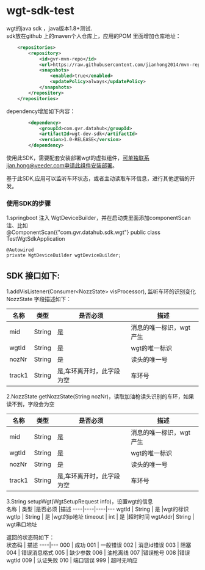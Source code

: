 # wgt-sdk-test
wgt的java sdk ，java版本1.8+测试.</br>
sdk放在github 上的maven个人仓库上，应用的POM 里面增加仓库地址：
```xml
    <repositories>
        <repository>
            <id>gvr-mvn-repo</id>
            <url>https://raw.githubusercontent.com/jianhong2014/mvn-repo/master</url>
            <snapshots>
                <enabled>true</enabled>
                <updatePolicy>always</updatePolicy>
            </snapshots>
        </repository>
    </repositories>
```

dependency增加如下内容：
```xml
        <dependency>
            <groupId>com.gvr.datahub</groupId>
            <artifactId>wgt-dev-sdk</artifactId>
            <version>1.0-RELEASE</version>
        </dependency>
```

使用此SDK，需要配套安装部署wgt的虚拟组件，可单独联系jian.hong@veeder.com申请此组件安装部署。</br>

基于此SDK,应用可以监听车环状态，或者主动读取车环信息，进行其他逻辑的开发。

### 使用SDK的步骤
1.springboot 注入 WgtDeviceBuilder，并在启动类里面添加componentScan注、比如</br>
    @ComponentScan({"com.gvr.datahub.sdk.wgt"}
    public class TestWgtSdkApplication
    
    @Autowired
    private WgtDeviceBuilder wgtDeviceBuilder;

## SDK 接口如下:
 1.addVisListener(Consumer\<NozzState\> visProcessor), 监听车环的识别变化</br>
 NozzState 字段描述如下：</br>

名称 | 类型 |是否必须 |描述 
----|----|----|---
mid | String | 是 |消息的唯一标识，wgt产生
wgtId | String | 是 |wgt的唯一标识
nozNr | String | 是 |读头的唯一号
track1| String | 是,车环离开时，此字段为空 |车环号

 2.NozzState getNozzState(String nozNr)，读取加油枪读头识别的车环，如果读不到，字段会为空</br>
 
 
名称 | 类型 |是否必须 |描述 
----|----|----|---
mid | String | 是 |消息的唯一标识，wgt产生
wgtId | String | 是 |wgt的唯一标识
nozNr | String | 是 |读头的唯一号
track1| String | 是,车环离开时，此字段为空 |车环号

3.String setupWgt(WgtSetupRequest info)，设置wgt的信息</br>
名称 | 类型 |是否必须 |描述 
----|----|----|---
wgtId | String | 是 |wgt的标识
wgtIp | String | 是 |wgt的ip地址
timeout | int | 是 |超时时间
wgtAddr| String | wgt串口地址

返回的状态码如下：</br>
状态码 | 描述 
----|---
000 | 成功 
001 | 一般错误
002 | 消息id错误 
003 | 阻塞
004 | 错误消息格式
005 | 缺少参数
006 | 油枪离线
007 |错误枪号 
008 |错误wgtId 
009 | 认证失败
010 | 端口错误
999 | 超时无响应
